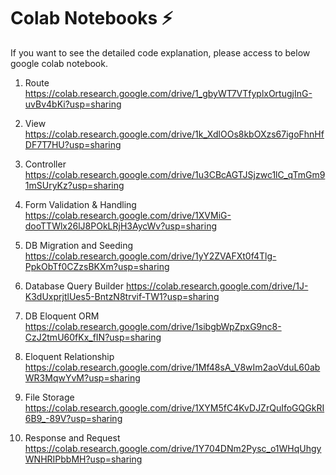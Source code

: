 # Colab Notebooks ⚡
If you want to see the detailed code explanation, please access to below google colab notebook.

1. Route
https://colab.research.google.com/drive/1_gbyWT7VTfyplxOrtugjInG-uvBv4bKi?usp=sharing

2. View
https://colab.research.google.com/drive/1k_XdlOOs8kbOXzs67igoFhnHfDF7T7HU?usp=sharing

3. Controller
https://colab.research.google.com/drive/1u3CBcAGTJSjzwc1lC_qTmGm91mSUryKz?usp=sharing

4. Form Validation & Handling
https://colab.research.google.com/drive/1XVMiG-dooTTWlx26lJ8POkLRjH3AycWv?usp=sharing

5. DB Migration and Seeding
https://colab.research.google.com/drive/1yY2ZVAFXt0f4Tlg-PpkObTf0CZzsBKXm?usp=sharing

6. Database Query Builder
https://colab.research.google.com/drive/1J-K3dUxprjtlUes5-BntzN8trvif-TW1?usp=sharing

7. DB Eloquent ORM
https://colab.research.google.com/drive/1sibgbWpZpxG9nc8-CzJ2tmU60fKx_fIN?usp=sharing

8. Eloquent Relationship
https://colab.research.google.com/drive/1Mf48sA_V8wIm2aoVduL60abWR3MqwYvM?usp=sharing

9. File Storage
https://colab.research.google.com/drive/1XYM5fC4KvDJZrQuIfoGQGkRI6B9_-89V?usp=sharing

10. Response and Request
https://colab.research.google.com/drive/1Y704DNm2Pysc_o1WHqUhgyWNHRIPbbMH?usp=sharing
